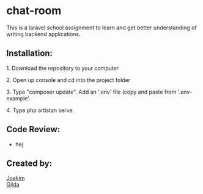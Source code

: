 # chat-room
This is a laravel school assignment to learn and get better understanding of writing backend applications.

<h2>Installation:</h2>
<p>1. Download the repository to your computer</p>
<p>2. Open up console and cd into the project folder</p>
<p>3. Type "composer update". Add an '.env' file (copy and paste from '.env-example'.</p>
<p>4. Type php artistan serve.</p>
    
<h2>Code Review:</h2>
<ul>
    <li>hej</li>
        </ul>

<h2>Created by:</h2>
<a href="https://github.com/JoakimSjogren">Joakim</a> <br>
    <a href="https://github.com/gillybeans">Gilda</a>
